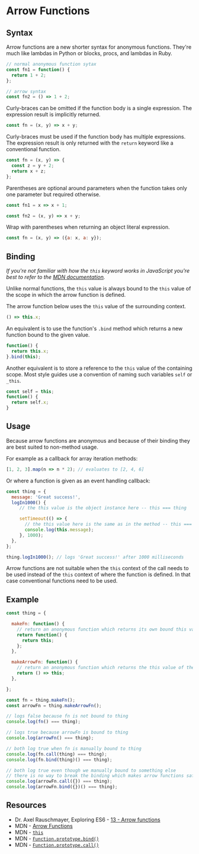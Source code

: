 # Arrow Functions

## Syntax

Arrow functions are a new shorter syntax for anonymous functions. They're much like lambdas in Python or blocks, procs, and lambdas in Ruby.
```javascript
// normal anonymous function sytax
const fn1 = function() {
  return 1 + 2;
};

// arrow syntax
const fn2 = () => 1 + 2;
```

Curly-braces can be omitted if the function body is a single expression.
The expression result is implicitly returned.
```javascript
const fn = (x, y) => x + y;
```

Curly-braces must be used if the function body has multiple expressions.
The expression result is only returned with the `return` keyword like a conventional function.
```javascript
const fn = (x, y) => {
  const z = y + 2;
  return x + z;
};
```

Parentheses are optional around parameters when the function takes only one parameter but required otherwise.
```javascript
const fn1 = x => x + 1;

const fn2 = (x, y) => x + y;
```

Wrap with parentheses when returning an object literal expression.
```javascript
const fn = (x, y) => ({a: x, a: y});
```

## Binding

_If you're not familiar with how the `this` keyword works in JavaScript you're best to refer to the [MDN documentation](https://developer.mozilla.org/en/docs/Web/JavaScript/Reference/Operators/this)._

Unlike normal functions, the `this` value is always bound to the `this` value of the scope in which the arrow function is defined.

The arrow function below uses the `this` value of the surrounding context.
```javascript
() => this.x;
```
An equivalent is to use the function's `.bind` method which returns a new function bound to the given value.
```javascript
function() {
  return this.x;
}.bind(this);
```
Another equivalent is to store a reference to the `this` value of the containing scope.
Most style guides use a convention of naming such variables `self` or `_this`.
```javascript
const self = this;
function() {
  return self.x;
}
```

## Usage

Because arrow functions are anonymous and because of their binding they are best suited to non-method usage.

For example as a callback for array iteration methods:
```javascript
[1, 2, 3].map(n => n * 2); // evaluates to [2, 4, 6]
```

Or where a function is given as an event handling callback:
```javascript
const thing = {
  message: 'Great success!',
  logIn1000() {
     // the this value is the object instance here -- this === thing

     setTimeout(() => {
       // the this value here is the same as in the method -- this === thing
       console.log(this.message);
     }, 1000);
  },
};

thing.logIn1000(); // logs 'Great success!' after 1000 milliseconds
```

Arrow functions are not suitable when the `this` context of the call needs to be used instead of the `this` context of where the function is defined.
In that case conventional functions need to be used.

## Example

```javascript
const thing = {

  makeFn: function() {
    // return an anonymous function which returns its own bound this value -- not the this value of the method
    return function() {
      return this;
    };
  },

  makeArrowFn: function() {
    // return an anonymous function which returns the this value of the method
    return () => this;
  },

};

const fn = thing.makeFn();
const arrowFn = thing.makeArrowFn();

// logs false because fn is not bound to thing
console.log(fn() === thing);

// logs true because arrowFn is bound to thing
console.log(arrowFn() === thing);

// both log true when fn is manually bound to thing
console.log(fn.call(thing) === thing);
console.log(fn.bind(thing)() === thing);

// both log true even though we manually bound to something else
// there is no way to break the binding which makes arrow functions safe to call from any context
console.log(arrowFn.call({}) === thing);
console.log(arrowFn.bind({})() === thing);
```

## Resources

* Dr. Axel Rauschmayer, Exploring ES6 - [13 - Arrow functions](http://exploringjs.com/es6/ch_arrow-functions.html)
* MDN - [Arrow Functions](https://developer.mozilla.org/en/docs/Web/JavaScript/Reference/Functions/Arrow_functions)
* MDN - [`this`](https://developer.mozilla.org/en/docs/Web/JavaScript/Reference/Operators/this)
* MDN - [`Function.prototype.bind()`](https://developer.mozilla.org/en/docs/Web/JavaScript/Reference/Global_objects/Function/bind)
* MDN - [`Function.prototype.call()`](https://developer.mozilla.org/en-US/docs/Web/JavaScript/Reference/Global_Objects/Function/call)
